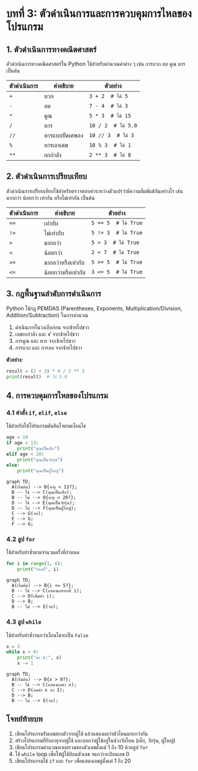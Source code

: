<!-- toc -->

# บทที่ 3: ตัวดำเนินการและการควบคุมการไหลของโปรแกรม

## 1. ตัวดำเนินการทางคณิตศาสตร์

ตัวดำเนินการทางคณิตศาสตร์ใน Python ใช้สำหรับคำนวณค่าต่าง ๆ เช่น การบวก ลบ คูณ หาร เป็นต้น

| ตัวดำเนินการ | คำอธิบาย       | ตัวอย่าง            |
| ------------ | -------------- | ------------------- |
| `+`          | บวก            | `3 + 2  # ได้ 5`    |
| `-`          | ลบ             | `7 - 4  # ได้ 3`    |
| `*`          | คูณ            | `5 * 3  # ได้ 15`   |
| `/`          | หาร            | `10 / 2  # ได้ 5.0` |
| `//`         | หารแบบปัดเศษลง | `10 // 3  # ได้ 3`  |
| `%`          | หารเอาเศษ      | `10 % 3  # ได้ 1`   |
| `**`         | ยกกำลัง        | `2 ** 3  # ได้ 8`   |

## 2. ตัวดำเนินการเปรียบเทียบ

ตัวดำเนินการเปรียบเทียบใช้สำหรับตรวจสอบค่าระหว่างตัวแปรว่ามีความสัมพันธ์กันอย่างไร เช่น มากกว่า น้อยกว่า เท่ากัน หรือไม่เท่ากัน เป็นต้น

| ตัวดำเนินการ | คำอธิบาย            | ตัวอย่าง             |
| ------------ | ------------------- | -------------------- |
| `==`         | เท่ากับ             | `5 == 5  # ได้ True` |
| `!=`         | ไม่เท่ากับ          | `5 != 3  # ได้ True` |
| `>`          | มากกว่า             | `5 > 3  # ได้ True`  |
| `<`          | น้อยกว่า            | `2 < 7  # ได้ True`  |
| `>=`         | มากกว่าหรือเท่ากับ  | `5 >= 5  # ได้ True` |
| `<=`         | น้อยกว่าหรือเท่ากับ | `3 <= 5  # ได้ True` |

## 3. กฎพื้นฐานลำดับการดำเนินการ

Python ใช้กฎ PEMDAS (Parentheses, Exponents, Multiplication/Division, Addition/Subtraction) ในการคำนวณ

1. ดำเนินการในวงเล็บก่อน จากซ้ายไปขวา
2. เลขยกกำลัง และ √ จากซ้ายไปขวา
3. การคูณ และ หาร จากซ้ายไปขวา
4. การบวก และ การลบ จากซ้ายไปขวา

**ตัวอย่าง:**

```python
result = (2 + 3) * 4 / 2 ** 2
print(result)  # ได้ 5.0
```

## 4. การควบคุมการไหลของโปรแกรม

### 4.1 คำสั่ง `if`, `elif`, `else`

ใช้สำหรับให้โปรแกรมตัดสินใจตามเงื่อนไข

```python
age = 10
if age < 13:
    print("คุณเป็นเด็ก")
elif age < 20:
    print("คุณเป็นวัยรุ่น")
else:
    print("คุณเป็นผู้ใหญ่")
```

```mermaid
graph TD;
  A(เริ่มต้น) --> B{อายุ < 13?};
  B -- ใช่ --> C(คุณเป็นเด็ก);
  B -- ไม่ --> D{อายุ < 20?};
  D -- ใช่ --> E(คุณเป็นวัยรุ่น);
  D -- ไม่ --> F(คุณเป็นผู้ใหญ่);
  C --> G(จบ);
  E --> G;
  F --> G;
```

### 4.2 ลูป `for`

ใช้สำหรับทำซ้ำตามจำนวนครั้งที่กำหนด

```python
for i in range(1, 6):
    print("รอบที่", i)
```

```mermaid
graph TD;
  A(เริ่มต้น) --> B{i <= 5?};
  B -- ใช่ --> C(แสดงผลรอบที่ i);
  C --> D(เพิ่มค่า i);
  D --> B;
  B -- ไม่ --> E(จบ);
```

### 4.3 ลูป `while`

ใช้สำหรับทำซ้ำจนกว่าเงื่อนไขจะเป็น `False`

```python
x = 3
while x > 0:
    print("ค่า x:", x)
    x -= 1
```

```mermaid
graph TD;
  A(เริ่มต้น) --> B{x > 0?};
  B -- ใช่ --> C(แสดงผลค่า x);
  C --> D(ลดค่า x ลง 1);
  D --> B;
  B -- ไม่ --> E(จบ);
```

## **โจทย์ท้ายบท**

1. เขียนโปรแกรมรับเลขสองตัวจากผู้ใช้ แล้วแสดงผลว่าตัวไหนมากกว่ากัน
2. สร้างโปรแกรมที่รับอายุจากผู้ใช้ และบอกว่าผู้ใช้อยู่ในช่วงวัยไหน (เด็ก, วัยรุ่น, ผู้ใหญ่)
3. เขียนโปรแกรมคำนวณหาผลรวมของตัวเลขตั้งแต่ 1 ถึง 10 ด้วยลูป `for`
4. ใช้ `while` loop เพื่อให้ผู้ใช้ป้อนตัวเลข จนกว่าจะป้อนเลข 0
5. เขียนโปรแกรมใช้ `if` และ `for` เพื่อแสดงเลขคู่ตั้งแต่ 1 ถึง 20
